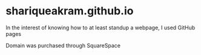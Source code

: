 # shariqueakram.github.io

In the interest of knowing how to at least standup a webpage, I used GitHub pages 

Domain was purchased through SquareSpace 
